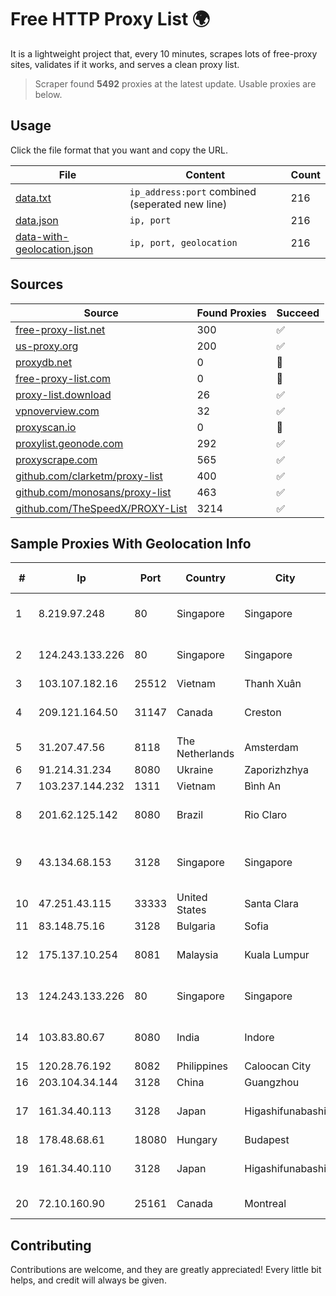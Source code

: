 
# Free HTTP Proxy List 🌍

It is a lightweight project that, every 10 minutes, scrapes lots of free-proxy sites, validates if it works, and serves a clean proxy list.


> Scraper found **5492** proxies at the latest update. Usable proxies are below.

## Usage

Click the file format that you want and copy the URL.


|File|Content|Count|
|----|-------|-----|
|[data.txt](https://raw.githubusercontent.com/themiralay/Proxy-List-World/master/data.txt)|`ip_address:port` combined (seperated new line)|216|
|[data.json](https://raw.githubusercontent.com/themiralay/Proxy-List-World/master/data.json)|`ip, port`|216|
|[data-with-geolocation.json](https://raw.githubusercontent.com/themiralay/Proxy-List-World/master/data-with-geolocation.json)|`ip, port, geolocation`|216|

## Sources

|Source|Found Proxies|Succeed|
|------|-------------|-------|
|[free-proxy-list.net](https://free-proxy-list.net)|300|✅|
|[us-proxy.org](https://www.us-proxy.org)|200|✅|
|[proxydb.net](http://proxydb.net)|0|🚫|
|[free-proxy-list.com](https://free-proxy-list.com/?page=&port=&type%5B%5D=http&type%5B%5D=https&up_time=0&search=Search)|0|🚫|
|[proxy-list.download](https://www.proxy-list.download/HTTP)|26|✅|
|[vpnoverview.com](https://vpnoverview.com/privacy/anonymous-browsing/free-proxy-servers)|32|✅|
|[proxyscan.io](https://www.proxyscan.io)|0|🚫|
|[proxylist.geonode.com](https://proxylist.geonode.com/api/proxy-list?limit=300&page=1&sort_by=lastChecked&sort_type=desc&protocols=http,https)|292|✅|
|[proxyscrape.com](https://api.proxyscrape.com/v2/?request=displayproxies&protocol=http&timeout=10000&country=all&ssl=all&anonymity=all)|565|✅|
|[github.com/clarketm/proxy-list](https://raw.githubusercontent.com/clarketm/proxy-list/master/proxy-list-raw.txt)|400|✅|
|[github.com/monosans/proxy-list](https://raw.githubusercontent.com/monosans/proxy-list/main/proxies/http.txt)|463|✅|
|[github.com/TheSpeedX/PROXY-List](https://raw.githubusercontent.com/TheSpeedX/PROXY-List/master/http.txt)|3214|✅|


## Sample Proxies With Geolocation Info

|#|Ip|Port|Country|City|Internet Service Provider|
|-|--|----|-------|----|-------------------------|
|1|8.219.97.248|80|Singapore|Singapore|Alibaba Cloud (Singapore) Private Limited|
|2|124.243.133.226|80|Singapore|Singapore|Huawei International Pte. Ltd.|
|3|103.107.182.16|25512|Vietnam|Thanh Xuân|PEGA|
|4|209.121.164.50|31147|Canada|Creston|TELUS Communications Inc.|
|5|31.207.47.56|8118|The Netherlands|Amsterdam|Hostkey B.V.|
|6|91.214.31.234|8080|Ukraine|Zaporizhzhya|TOV "Telza"|
|7|103.237.144.232|1311|Vietnam|Bình An|LVSOFT|
|8|201.62.125.142|8080|Brazil|Rio Claro|Claro NXT Telecomunicacoes Ltda|
|9|43.134.68.153|3128|Singapore|Singapore|Shenzhen Tencent Computer Systems Company Limited|
|10|47.251.43.115|33333|United States|Santa Clara|Alibaba Cloud LLC|
|11|83.148.75.16|3128|Bulgaria|Sofia|BTC-Broadband|
|12|175.137.10.254|8081|Malaysia|Kuala Lumpur|TM TECHNOLOGY SERVICES SDN BHD|
|13|124.243.133.226|80|Singapore|Singapore|Huawei International Pte. Ltd.|
|14|103.83.80.67|8080|India|Indore|Syntego Technologies India Private Limited|
|15|120.28.76.192|8082|Philippines|Caloocan City|Globe Telecom|
|16|203.104.34.144|3128|China|Guangzhou|Fuzhou|
|17|161.34.40.113|3128|Japan|Higashifunabashi|NTT PC Communications, Inc.|
|18|178.48.68.61|18080|Hungary|Budapest|UPC|
|19|161.34.40.110|3128|Japan|Higashifunabashi|NTT PC Communications, Inc.|
|20|72.10.160.90|25161|Canada|Montreal|GloboTech Communications|



## Contributing

Contributions are welcome, and they are greatly appreciated! Every
little bit helps, and credit will always be given.

